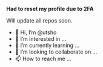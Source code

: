 **Had to reset my profile due to 2FA**

Will update all repos soon.

- 👋 Hi, I’m @utsho
- 👀 I’m interested in ...
- 🌱 I’m currently learning ...
- 💞️ I’m looking to collaborate on ...
- 📫 How to reach me ...

<!---
utshomax/utshomax is a ✨ special ✨ repository because its `README.md` (this file) appears on your GitHub profile.
You can click the Preview link to take a look at your changes.
--->
